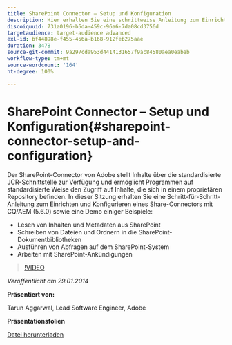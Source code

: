 ```yaml
---
title: SharePoint Connector – Setup und Konfiguration
description: Hier erhalten Sie eine schrittweise Anleitung zum Einrichten und Konfigurieren eines Share-Connectors mit CQ/AEM (5.6.0) sowie eine Demo mit einigen Beispielen. Der SharePoint-Connector von Adobe stellt Inhalte über die standardisierte JCR-Schnittstelle zur Verfügung und ermöglicht Programmen auf standardisierte Weise den Zugriff auf Inhalte, die sich in einem proprietären Repository befinden.
discoiquuid: 731a0196-b5da-459c-96a6-7da08cd3756d
targetaudience: target-audience advanced
exl-id: bf44898e-f455-456a-b168-912feb275aae
duration: 3478
source-git-commit: 9a297cda953d4414131657f9ac84580aea0eabeb
workflow-type: tm+mt
source-wordcount: '164'
ht-degree: 100%

---
```


# SharePoint Connector – Setup und Konfiguration{#sharepoint-connector-setup-and-configuration}

Der SharePoint-Connector von Adobe stellt Inhalte über die standardisierte JCR-Schnittstelle zur Verfügung und ermöglicht Programmen auf standardisierte Weise den Zugriff auf Inhalte, die sich in einem proprietären Repository befinden. In dieser Sitzung erhalten Sie eine Schritt-für-Schritt-Anleitung zum Einrichten und Konfigurieren eines Share-Connectors mit CQ/AEM (5.6.0) sowie eine Demo einiger Beispiele:

* Lesen von Inhalten und Metadaten aus SharePoint
* Schreiben von Dateien und Ordnern in die SharePoint-Dokumentbibliotheken
* Ausführen von Abfragen auf dem SharePoint-System
* Arbeiten mit SharePoint-Ankündigungen

>[!VIDEO](https://video.tv.adobe.com/v/19525/?quality=9)

*Veröffentlicht am 29.01.2014*

**Präsentiert von:**

Tarun Aggarwal, Lead Software Engineer, Adobe

**Präsentationsfolien**

[Datei herunterladen](assets/cq-gems-sharepoint-connector.pdf)
<!--
[Get back to the Overview](https://helpx.adobe.com/experience-manager/kt/eseminars/gems/aem-index.html)
-->
